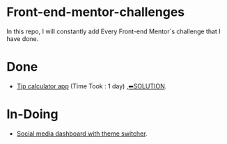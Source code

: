 # Front-end-mentor-challenges

In this repo, I will constantly add Every Front-end Mentor\`s challenge that I have done.


# Done
- [Tip calculator app](https://www.frontendmentor.io/challenges/tip-calculator-app-ugJNGbJUX) (Time Took : 1 day) ,[⬅SOLUTION](https://www.frontendmentor.io/solutions/tip-calculator-flexbox-YGpDUbkax).

# In-Doing

- [Social media dashboard with theme switcher](https://www.frontendmentor.io/challenges/social-media-dashboard-with-theme-switcher-6oY8ozp_H).
 
